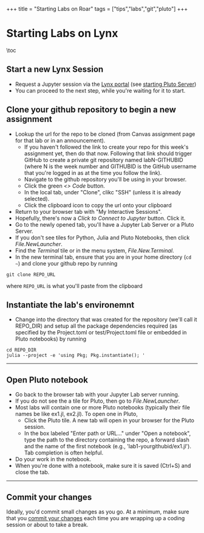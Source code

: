 +++
title = "Starting Labs on Roar"
tags = ["tips","labs","git","pluto"]
+++

# Starting Labs on Lynx

\toc


## Start a new Lynx Session
- Request a Jupyter session via the [Lynx portal](https://portal.lynx.hpc.psu.edu/) (see [starting Pluto Server](../../roar/pluto/))
- You can proceed to the next step, while you're waiting for it to start.

## Clone your github repository to begin a new assignment
- Lookup the url for the repo to be cloned (from Canvas assignment page for that lab or in an announcement).
    + If you haven't followed the link to create your repo for this week's assignment yet, then do that now.  Following that link should trigger GitHub to create a private git repository named labN-GITHUBID (where N is the week number and GITHUBID is the GitHub username that you're logged in as at the time you follow the link).
    + Navigate to the github repository you'll be using in your browser.
    + Click the green _<> Code_ button.
    + In the local tab, under "Clone", clikc "SSH" (unless it is already selected).
    + Click the clipboard icon to copy the url onto your clipboard
- Return to your browser tab with "My Interactive Sessions".
- Hopefully, there's now a _Click to Connect to Jupyter_ button. Click it.
- Go to the newly opened tab, you'll have a Jupyter Lab Server or a Pluto Server.
- If you don't see tiles for Python, Julia and Pluto Notebooks, then click _File.NewLauncher_.
- Find the _Terminal_ tile or in the menu system, _File.New.Terminal_.
- In the new terminal tab, ensure that you are in your home directory (`cd ~`) and clone your github repo by running

```shell
git clone REPO_URL  
```
where `REPO_URL` is what you'll paste from the clipboard

## Instantiate the lab's environemnt
- Change into the directory that was created for the repository (we'll call it REPO_DIR) and setup all the package dependencies required (as specified by the Project.toml or test/Project.toml file or embedded in Pluto notebooks) by running

```shell
cd REPO_DIR
julia --project -e 'using Pkg; Pkg.instantiate(); '
```
---
## Open Pluto notebook

- Go back to the browser tab with your Jupyter Lab server running.
- If you do not see the a tile for Pluto, then go to _File.NewLauncher_.
- Most labs will contain one or more Pluto notebooks (typically their file names be like ex1.jl, ex2.jl).  To open one in Pluto,
   + Click the Pluto tile.  A new tab will open in your browser for the Pluto session.
   + In the box labeled "Enter path or URL..." under "Open a notebook", type the path to the directory containing the repo, a forward slash and the name of the first notebook (e.g., 'lab1-yourgithubid/ex1.jl').  Tab completion is often helpful.
- Do your work in the notebook.
- When you're done with a notebook, make sure it is saved (Ctrl+S) and close the tab.

---
## Commit your changes
Ideally, you'd commit small changes as you go.  At a minimum, make sure that you [commit your changes](../commit) each time you are wrapping up a coding session or about to take a break.
